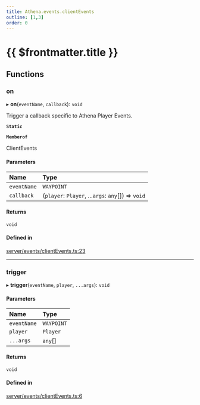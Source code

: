 ```yaml
---
title: Athena.events.clientEvents
outline: [1,3]
order: 0
---
```


# {{ $frontmatter.title }}


## Functions

### on

▸ **on**(`eventName`, `callback`): `void`

Trigger a callback specific to Athena Player Events.

**`Static`**

**`Memberof`**

ClientEvents

#### Parameters

| Name | Type |
| :------ | :------ |
| `eventName` | `WAYPOINT` |
| `callback` | (`player`: `Player`, ...`args`: `any`[]) => `void` |

#### Returns

`void`

#### Defined in

[server/events/clientEvents.ts:23](https://github.com/Stuyk/altv-athena/blob/9c488f0/src/core/server/events/clientEvents.ts#L23)

___

### trigger

▸ **trigger**(`eventName`, `player`, `...args`): `void`

#### Parameters

| Name | Type |
| :------ | :------ |
| `eventName` | `WAYPOINT` |
| `player` | `Player` |
| `...args` | `any`[] |

#### Returns

`void`

#### Defined in

[server/events/clientEvents.ts:6](https://github.com/Stuyk/altv-athena/blob/9c488f0/src/core/server/events/clientEvents.ts#L6)
